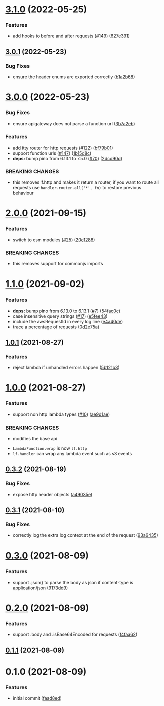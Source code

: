 <a name="3.1.0"></a>
# [3.1.0](https://github.com/linz/lambda-js/compare/v3.0.1...v3.1.0) (2022-05-25)


### Features

* add hooks to before and after requests ([#149](https://github.com/linz/lambda-js/issues/149)) ([627e391](https://github.com/linz/lambda-js/commit/627e391))



<a name="3.0.1"></a>
## [3.0.1](https://github.com/linz/lambda-js/compare/v3.0.0...v3.0.1) (2022-05-23)


### Bug Fixes

* ensure the header enums are exported correctly ([b1a2b68](https://github.com/linz/lambda-js/commit/b1a2b68))



<a name="3.0.0"></a>
# [3.0.0](https://github.com/linz/lambda-js/compare/v2.0.0...v3.0.0) (2022-05-23)


### Bug Fixes

* ensure apigateway does not parse a function url ([3b7a2eb](https://github.com/linz/lambda-js/commit/3b7a2eb))


### Features

* add itty router for http requests ([#122](https://github.com/linz/lambda-js/issues/122)) ([bf79b01](https://github.com/linz/lambda-js/commit/bf79b01))
* support function urls ([#147](https://github.com/linz/lambda-js/issues/147)) ([1b15d8c](https://github.com/linz/lambda-js/commit/1b15d8c))
* **deps:** bump pino from 6.13.1 to 7.5.0 ([#70](https://github.com/linz/lambda-js/issues/70)) ([2dcd90d](https://github.com/linz/lambda-js/commit/2dcd90d))


### BREAKING CHANGES

* this removes lf.http and makes it return a router, if you want to route all requests use `handler.router.all('*', fn)` to restore previous behaviour



# [2.0.0](https://github.com/linz/lambda-js/compare/v1.1.0...v2.0.0) (2021-09-15)


### Features

* switch to esm modules ([#25](https://github.com/linz/lambda-js/issues/25)) ([20c1288](https://github.com/linz/lambda-js/commit/20c1288c8d7b525d97ce7bfa26f124cdca0db2b0))


### BREAKING CHANGES

* this removes support for commonjs imports



# [1.1.0](https://github.com/linz/lambda-js/compare/v1.0.1...v1.1.0) (2021-09-02)


### Features

* **deps:** bump pino from 6.13.0 to 6.13.1 ([#7](https://github.com/linz/lambda-js/issues/7)) ([54fac0c](https://github.com/linz/lambda-js/commit/54fac0c32ac9a81579ed1a22478372e21daf8706))
* case insensitive query strings ([#17](https://github.com/linz/lambda-js/issues/17)) ([e5fee43](https://github.com/linz/lambda-js/commit/e5fee4304017538216a2ba383410a0bd2921fb93))
* include the awsRequestId in every log line ([e4a40de](https://github.com/linz/lambda-js/commit/e4a40de4642e22b46faed5c60f44ea3bcd8cb96f))
* trace a percentage of requests ([0d2e75a](https://github.com/linz/lambda-js/commit/0d2e75a9af070dfa6f67b9e28eafec1b092df42e))



## [1.0.1](https://github.com/linz/lambda-js/compare/v1.0.0...v1.0.1) (2021-08-27)


### Features

* reject lambda if unhandled errors happen ([5b121b3](https://github.com/linz/lambda-js/commit/5b121b341ec1c18a5fec8e7313d92c352722ec4d))



# [1.0.0](https://github.com/linz/lambda-js/compare/v0.3.2...v1.0.0) (2021-08-27)


### Features

* support non http lambda types ([#10](https://github.com/linz/lambda-js/issues/10)) ([ae9d1ae](https://github.com/linz/lambda-js/commit/ae9d1ae7b4832f90e4953ecf841e39883b66256d))


### BREAKING CHANGES

* modifies the base api

- `LambdaFunction.wrap` is now `lf.http`
- `lf.handler` can wrap any lambda event such as s3 events



## [0.3.2](https://github.com/linz/lambda-http/compare/v0.3.1...v0.3.2) (2021-08-19)


### Bug Fixes

* expose http header objects ([a49035e](https://github.com/linz/lambda-http/commit/a49035e5303a8c1a4e3455dec38cbed57a01a97f))



## [0.3.1](https://github.com/linz/lambda/compare/v0.3.0...v0.3.1) (2021-08-10)


### Bug Fixes

* correctly log the extra log context at the end of the request ([93a6435](https://github.com/linz/lambda/commit/93a6435af5df95aa041218ec3294786fa8836e34))



# [0.3.0](https://github.com/linz/lambda/compare/v0.2.0...v0.3.0) (2021-08-09)


### Features

* support .json() to parse the body as json if content-type is application/json ([9173dd9](https://github.com/linz/lambda/commit/9173dd9f37c7d7b6e6267648251514f960a32934))



# [0.2.0](https://github.com/linz/lambda/compare/v0.1.1...v0.2.0) (2021-08-09)


### Features

* support .body and .isBase64Encoded for requests ([f4faa62](https://github.com/linz/lambda/commit/f4faa62c932fedbdceea205203d92ed5688c859f))



## [0.1.1](https://github.com/linz/lambda/compare/v0.1.0...v0.1.1) (2021-08-09)



# 0.1.0 (2021-08-09)


### Features

* initial commit ([faad8ed](https://github.com/linz/lambda/commit/faad8edf610ce8d74fa366a42450120840671b95))



